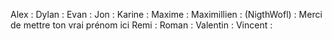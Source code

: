 Alex : 
Dylan : 
Evan :
Jon :
Karine : 
Maxime : 
Maximillien : 
(NigthWofl) : Merci de mettre ton vrai prénom ici
Remi :
Roman :
Valentin : 
Vincent : 
